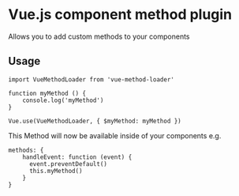 # Vue.js component method plugin

Allows you to add custom methods to your components

## Usage

```
import VueMethodLoader from 'vue-method-loader'

function myMethod () {
	console.log('myMethod')
}

Vue.use(VueMethodLoader, { $myMethod: myMethod })
```

This Method will now be available inside of your components e.g.

```
methods: {
	handleEvent: function (event) {
	  event.preventDefault()
	  this.myMethod()
	}
}
```
